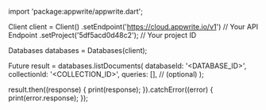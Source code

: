 import 'package:appwrite/appwrite.dart';

Client client = Client()
  .setEndpoint('https://cloud.appwrite.io/v1') // Your API Endpoint
  .setProject('5df5acd0d48c2'); // Your project ID

Databases databases = Databases(client);

Future result = databases.listDocuments(
  databaseId: '<DATABASE_ID>',
  collectionId: '<COLLECTION_ID>',
  queries: [], // (optional)
);

result.then((response) {
  print(response);
}).catchError((error) {
  print(error.response);
});

